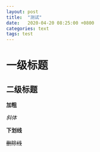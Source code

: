 ```yaml
---
layout: post
title:  "测试"
date:   2020-04-20 08:25:00 +0800
categories: text
tags: test
---
```


# 一级标题

## 二级标题

**加粗**

*斜体*

__下划线__

~~删除线~~
